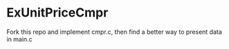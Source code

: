 # ExUnitPriceCmpr
Fork this repo and implement cmpr.c, then find a better way to present data in main.c
